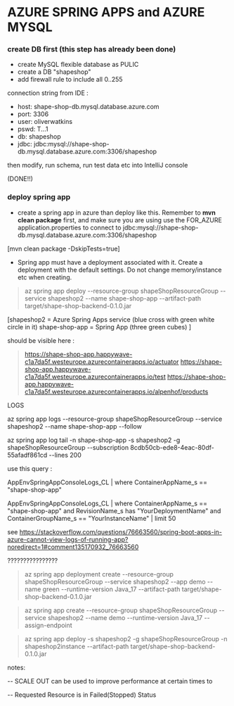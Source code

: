 

# AZURE SPRING APPS and AZURE MYSQL

### create DB first (this step has already been done)

- create MySQL flexible database as PULIC
- create a DB "shapeshop"
- add firewall rule to include all 0..255

connection string from IDE :

- host: shape-shop-db.mysql.database.azure.com
- port: 3306
- user: oliverwatkins
- pswd: T...1
- db: shapeshop
- jdbc: jdbc:mysql://shape-shop-db.mysql.database.azure.com:3306/shapeshop

then modify, run schema, run test data etc into IntelliJ console

(DONE!!)

### deploy spring app

- create a spring app in azure than deploy like this. Remember to **mvn clean package** first, and make sure you are using use the FOR_AZURE 
application.properties to connect to jdbc:mysql://shape-shop-db.mysql.database.azure.com:3306/shapeshop

[mvn clean package -DskipTests=true]

- Spring app must have a deployment associated with it.
Create a deployment with the default settings. Do not change memory/instance etc when creating.

> az spring app deploy --resource-group shapeShopResourceGroup --service shapeshop2 --name shape-shop-app --artifact-path target/shape-shop-backend-0.1.0.jar

[shapeshop2 = Azure Spring Apps service (blue cross with green white circle in it)
shape-shop-app = Spring App (three green cubes) ]


should be visible here :

> https://shape-shop-app.happywave-c1a7da5f.westeurope.azurecontainerapps.io/actuator
> https://shape-shop-app.happywave-c1a7da5f.westeurope.azurecontainerapps.io/test
> https://shape-shop-app.happywave-c1a7da5f.westeurope.azurecontainerapps.io/alpenhof/products





LOGS

az spring app logs --resource-group shapeShopResourceGroup --service shapeshop2 --name shape-shop-app --follow

az spring app log tail -n shape-shop-app -s shapeshop2 -g shapeShopResourceGroup --subscription 8cdb50cb-ede8-4eac-80df-55afadf861cd --lines 200



use this query :

AppEnvSpringAppConsoleLogs_CL
| where ContainerAppName_s == "shape-shop-app"

AppEnvSpringAppConsoleLogs_CL
| where ContainerAppName_s == "shape-shop-app" and RevisionName_s has "YourDeploymentName" and ContainerGroupName_s == "YourInstanceName"
| limit 50


see
https://stackoverflow.com/questions/76663560/spring-boot-apps-in-azure-cannot-view-logs-of-running-app?noredirect=1#comment135170932_76663560

????????????????

> az spring app deployment create --resource-group shapeShopResourceGroup --service shapeshop2 --app demo --name green --runtime-version Java_17 --artifact-path target/shape-shop-backend-0.1.0.jar

> az spring app create --resource-group shapeShopResourceGroup --service shapeshop2 --name demo --runtime-version Java_17 --assign-endpoint

> az spring app deploy -s shapeshop2 -g shapeShopResourceGroup -n shapeshop2instance --artifact-path target/shape-shop-backend-0.1.0.jar

notes:

-- SCALE OUT can be used to improve performance at certain times to 

-- Requested Resource is in Failed(Stopped) Status